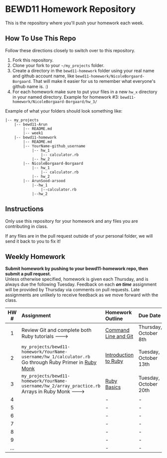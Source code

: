 BEWD11 Homework Repository
=============================

This is the repository where you'll push your homework each week.

How To Use This Repo
-----------------------

Follow these directions closely to switch over to this repository.

1. Fork this repository.
2. Clone your fork to your ```~/my_projects``` folder.
3. Create a directory in the ```bewd11-homework``` folder using your real name and github account name, like ```bewd11-homework/NicoleBorgaard-Borgaard```. That will make it easier for us to remember what everyone's github name is. :)
4. For each homework make sure to put your files in a new `hw_x` directory in your named directory. Example for homework #3: `bewd11-homework/NicoleBorgaard-Borgaard/hw_3/`

Example of what your folders should look something like:

```
|-- my_projects
    |-- bewd11-Arun
        |-- README.md
        |-- week1
    |-- bewd11-homework
        |-- README.md
        |-- YourName-github_username
            |-- hw_1
                |-- calculator.rb
            |-- hw_2
        |-- NicoleBorgaard-Borgaard
            |-- hw_1
                |-- calculator.rb
            |-- hw_2
        |-- ArunSood-arsood
            |--hw_1
                |--calculator.rb
            |--hw_2
```

Instructions
-------------

Only use this repository for your homework and any files you are contributing in class.

If any files are in the pull request outside of your personal folder, we will send it back to you to fix it!

Weekly Homework
----------------

**Submit homework by pushing to your bewd11-homework repo, then submit a pull request.**    
Unless otherwise specified, homework is given each Thursday, and is always due the following Tuesday. Feedback on each ***on time*** assignment will be provided by Thursday via comments on pull requests. Late assignments are unlikely to receive feedback as we move forward with the class.

| HW # | Assignment | Homework Outline | Due Date | Feedback |
| :--: | :--------- | :--------------- | :------- | :------- |
| 1    |  Review Git and complete both Ruby tutorials ---> | [Command Line and Git](https://github.com/arun-instructor/BEWD11-Arun/tree/master/week_1/day_1) | Thursday, October 8th | N/A |
| 2    | `my_projects/bewd11-homework/YourName-username/hw_1/calculator.rb` <br>Go through Ruby Primer in [Ruby Monk](https://rubymonk.com/) | [Introduction to Ruby](https://github.com/arun-instructor/BEWD11-Arun/tree/master/week_1/day_2) | Tuesday, October 13th | Thursday, October 15th |
| 3    | `my_projects/bewd11-homework/YourName-username/hw_2/array_practice.rb` <br>Arrays in Ruby Monk ---> | [Ruby Basics](https://github.com/arun-instructor/BEWD11-Arun/tree/master/week_2/day_1) | Tuesday, October 20th | Thursday, October 22nd |
| 4    |            | -           | -        | -        |
| 5    |            | -           | -        | -        |
| 6    |            | -           | -        | -        |
| 7    |            | -           | -        | -        |
| 8    |            | -           | -        | -        |
| 9    |            | -           | -        | -        |
| ...  |            | -           | -        | -        |
